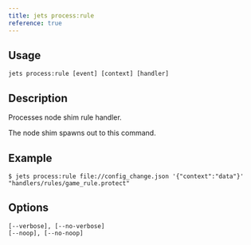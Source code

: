 ```yaml
---
title: jets process:rule
reference: true
---
```


## Usage

    jets process:rule [event] [context] [handler]

## Description

Processes node shim rule handler.

The node shim spawns out to this command.

## Example

    $ jets process:rule file://config_change.json '{"context":"data"}' "handlers/rules/game_rule.protect"

## Options

```
[--verbose], [--no-verbose]  
[--noop], [--no-noop]        
```

